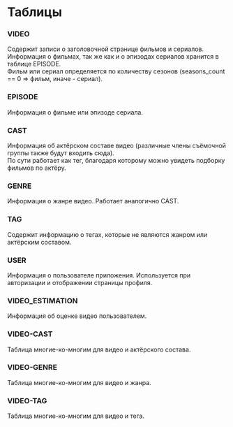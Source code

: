 # Таблицы

### VIDEO

Содержит записи о заголовочной странице фильмов и сериалов.  
Информация о фильмах, так же как и о эпизодах сериалов хранится в таблице EPISODE.  
Фильм или сериал определяется по количеству сезонов (seasons_count == 0 => фильм, иначе - сериал).

### EPISODE

Информация о фильме или эпизоде сериала.

### CAST

Информация об актёрском составе видео (различные члены съёмочной группы также будут входить сюда).  
По сути работает как тег, благодаря которому можно увидеть подборку фильмов по актёру.

### GENRE

Информация о жанре видео. Работает аналогично CAST.

### TAG

Содержит информацию о тегах, которые не являются жанром или актёрским составом.

### USER

Информация о пользователе приложения. Используется при авторизации и отображении страницы профиля.

### VIDEO_ESTIMATION

Информация об оценке видео пользователем.

### VIDEO-CAST

Таблица многие-ко-многим для видео и актёрского состава.

### VIDEO-GENRE

Таблица многие-ко-многим для видео и жанра.

### VIDEO-TAG

Таблица многие-ко-многим для видео и тега.


